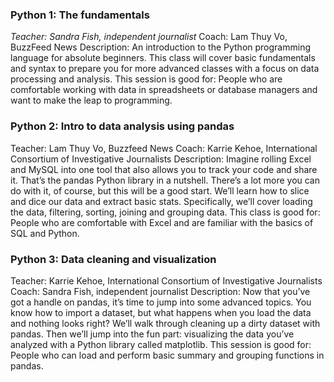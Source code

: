 ### Python 1: The fundamentals
*Teacher: Sandra Fish, independent journalist*
Coach: Lam Thuy Vo, BuzzFeed News
Description: An introduction to the Python programming language for absolute beginners. This class will cover basic fundamentals and syntax to prepare you for more advanced classes with a focus on data processing and analysis. This session is good for: People who are comfortable working with data in spreadsheets or database managers and want to make the leap to programming.

### Python 2: Intro to data analysis using pandas
Teacher: Lam Thuy Vo, Buzzfeed News
Coach: Karrie Kehoe, International Consortium of Investigative Journalists
Description: Imagine rolling Excel and MySQL into one tool that also allows you to track your code and share it. That’s the pandas Python library in a nutshell. There’s a lot more you can do with it, of course, but this will be a good start. We’ll learn how to slice and dice our data and extract basic stats. Specifically, we’ll cover loading the data, filtering, sorting, joining and grouping data. This class is good for: People who are comfortable with Excel and are familiar with the basics of SQL and Python.

### Python 3: Data cleaning and visualization
Teacher: Karrie Kehoe, International Consortium of Investigative Journalists
Coach: Sandra Fish, independent journalist
Description: Now that you’ve got a handle on pandas, it’s time to jump into some advanced topics. You know how to import a dataset, but what happens when you load the data and nothing looks right? We’ll walk through cleaning up a dirty dataset with pandas. Then we’ll jump into the fun part: visualizing the data you’ve analyzed with a Python library called matplotlib. This session is good for: People who can load and perform basic summary and grouping functions in pandas.
